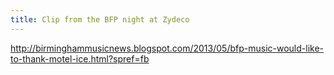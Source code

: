 ```yaml
---
title: Clip from the BFP night at Zydeco
---
```


<http://birminghammusicnews.blogspot.com/2013/05/bfp-music-would-like-to-thank-motel-ice.html?spref=fb>
